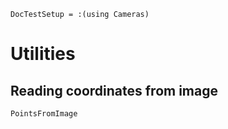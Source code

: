 ```@meta
DocTestSetup = :(using Cameras)
```

# Utilities

## Reading coordinates from image

```@docs
PointsFromImage
```
